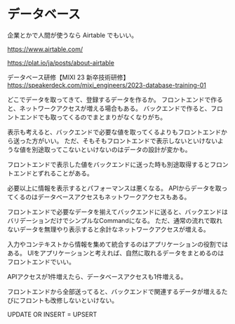 # データベース

企業とかで人間が使うなら Airtable でもいい。

https://www.airtable.com/

https://plat.io/ja/posts/about-airtable

データベース研修【MIXI 23 新卒技術研修】
https://speakerdeck.com/mixi_engineers/2023-database-training-01

どこでデータを取ってきて、登録するデータを作るか。
フロントエンドで作ると、ネットワークアクセスが増える場合もある。
バックエンドで作ると、フロントエンドでも取ってくるのでまとまりがなくなりがち。

表示も考えると、バックエンドで必要な値を取ってくるよりもフロントエンドから送った方がいい。
ただ、そもそもフロントエンドで表示しないといけないような値を別途取ってこないといけないのはデータの設計が変かも。

フロントエンドで表示した値をバックエンドに送った時も別途取得するとフロントエンドとずれることがある。

必要以上に情報を表示するとパフォーマンスは悪くなる。
APIからデータを取ってくるのはデータベースアクセスもネットワークアクセスもある。

フロントエンドで必要なデータを揃えてバックエンドに送ると、バックエンドはバリデーションだけでシンプルなCommandになる。
ただ、通常の流れで取れないデータを無理やり表示すると余計なネットワークアクセスが増える。

入力やコンテキストから情報を集めて統合するのはアプリケーションの役割ではある。
UIをアプリケーションと考えれば、自然に取れるデータをまとめるのはフロントエンドでいい。

APIアクセスが1件増えたら、データベースアクセスも1件増える。

フロントエンドから全部送ってると、バックエンドで関連するデータが増えるたびにフロントも改修しないといけない。

UPDATE OR INSERT = UPSERT
